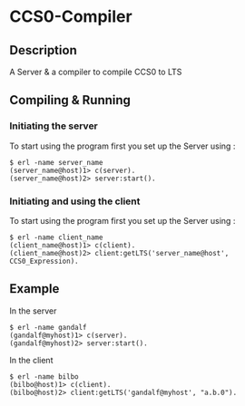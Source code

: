 # CCS0-Compiler

## Description
A Server &amp; a compiler to compile CCS0 to LTS

## Compiling & Running

### Initiating the server

To start using the program first you set up the Server using :

	$ erl -name server_name
	(server_name@host)1> c(server).
	(server_name@host)2> server:start().
	
### Initiating and using the client

To start using the program first you set up the Server using :

	$ erl -name client_name
	(client_name@host)1> c(client).
	(client_name@host)2> client:getLTS('server_name@host', CCS0_Expression).

## Example
In the server

	$ erl -name gandalf
	(gandalf@myhost)1> c(server).
	(gandalf@myhost)2> server:start().
	
In the client
	
	$ erl -name bilbo
	(bilbo@host)1> c(client).
	(bilbo@host)2> client:getLTS('gandalf@myhost', "a.b.0").
